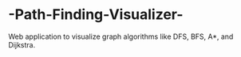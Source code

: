 # -Path-Finding-Visualizer-
Web application to visualize graph algorithms like DFS, BFS, A*, and Dijkstra.
